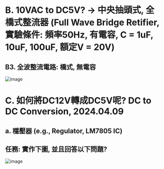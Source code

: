 # B. 10VAC to DC5V? → 中央抽頭式, 全橋式整流器 (Full Wave Bridge Retifier, 實驗條件: 頻率50Hz, 有電容, C = 1uF, 10uF, 100uF, 額定V = 20V)
## B3. 全波整流電路: 橋式, 無電容
![image](https://github.com/User106/ec2024/assets/162288190/e1ff03d9-21a4-4fbc-a26c-7bb474ae9cb7)

# C. 如何將DC12V轉成DC5V呢? DC to DC Conversion, 2024.04.09 
## a. 穩壓器 (e.g., Regulator, LM7805 IC)
## 任務: 實作下圖, 並且回答以下問題?
![image](https://github.com/User106/ec2024/assets/162288190/eba95e3a-ada0-40b9-a916-adb345cb6a9c)
